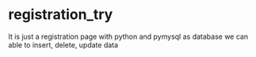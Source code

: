 # registration_try
It is just a registration page with python and pymysql as database
we can able to insert, delete, update data
